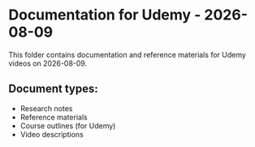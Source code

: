 # Documentation for Udemy - 2026-08-09

This folder contains documentation and reference materials for Udemy videos on 2026-08-09.

## Document types:
- Research notes
- Reference materials
- Course outlines (for Udemy)
- Video descriptions
